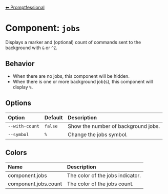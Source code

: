 [⬅ Promptfessional](../README.md#documentation)

# Component: `jobs`

Displays a marker and (optional) count of commands sent to the background with `&` or `^Z`.

## Behavior

- When there are no jobs, this component will be hidden.
- When there is one or more background job(s), this component will display `%`.

## Options

|Option|Default|Description|
|:--|:--|:--|
|`--with-count`|`false`|Show the number of background jobs.|
|`--symbol`|`%`|Change the jobs symbol.|

## Colors

|Name|Description|
|:--|:--|
|component.jobs|The color of the jobs indicator.|
|component.jobs.count|The color of the jobs count.|
